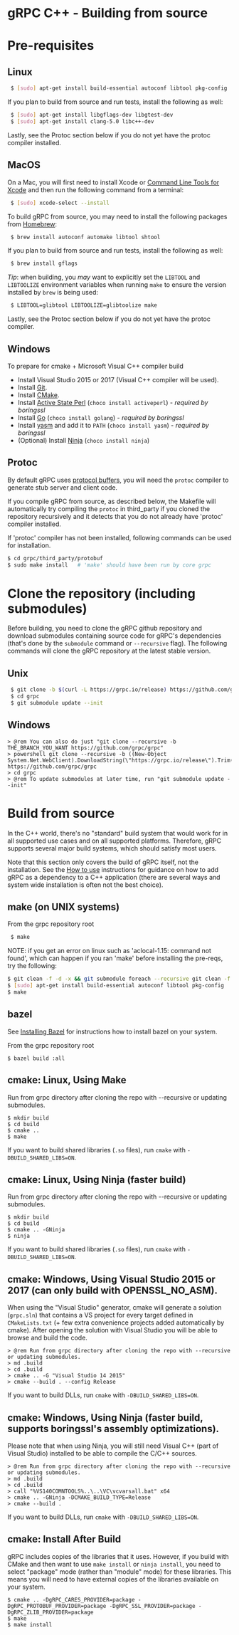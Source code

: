 gRPC C++ - Building from source
===========================

# Pre-requisites

## Linux

```sh
 $ [sudo] apt-get install build-essential autoconf libtool pkg-config
```

If you plan to build from source and run tests, install the following as well:
```sh
 $ [sudo] apt-get install libgflags-dev libgtest-dev
 $ [sudo] apt-get install clang-5.0 libc++-dev
```
Lastly, see the Protoc section below if you do not yet have the protoc compiler installed.

## MacOS

On a Mac, you will first need to
install Xcode or
[Command Line Tools for Xcode](https://developer.apple.com/download/more/)
and then run the following command from a terminal:

```sh
 $ [sudo] xcode-select --install
```

To build gRPC from source, you may need to install the following
packages from [Homebrew](https://brew.sh):

```sh
 $ brew install autoconf automake libtool shtool
```

If you plan to build from source and run tests, install the following as well:
```sh
 $ brew install gflags
```

*Tip*: when building, 
you *may* want to explicitly set the `LIBTOOL` and `LIBTOOLIZE`
environment variables when running `make` to ensure the version
installed by `brew` is being used:

```sh
 $ LIBTOOL=glibtool LIBTOOLIZE=glibtoolize make
```
Lastly, see the Protoc section below if you do not yet have the protoc compiler.

## Windows

To prepare for cmake + Microsoft Visual C++ compiler build
- Install Visual Studio 2015 or 2017 (Visual C++ compiler will be used).
- Install [Git](https://git-scm.com/).
- Install [CMake](https://cmake.org/download/).
- Install [Active State Perl](https://www.activestate.com/activeperl/) (`choco install activeperl`) - *required by boringssl*
- Install [Go](https://golang.org/dl/) (`choco install golang`) - *required by boringssl*
- Install [yasm](http://yasm.tortall.net/) and add it to `PATH` (`choco install yasm`) - *required by boringssl*
- (Optional) Install [Ninja](https://ninja-build.org/) (`choco install ninja`)

## Protoc

By default gRPC uses [protocol buffers](https://github.com/google/protobuf),
you will need the `protoc` compiler to generate stub server and client code.

If you compile gRPC from source, as described below, the Makefile will
automatically try compiling the `protoc` in third_party if you cloned the
repository recursively and it detects that you do not already have 'protoc' compiler
installed.

If 'protoc' compiler has not been installed, following commands can be used for installation.

```sh
$ cd grpc/third_party/protobuf
$ sudo make install   # 'make' should have been run by core grpc
```

# Clone the repository (including submodules)

Before building, you need to clone the gRPC github repository and download submodules containing source code 
for gRPC's dependencies (that's done by the `submodule` command or `--recursive` flag). The following commands will clone the gRPC
repository at the latest stable version.

## Unix

```sh
 $ git clone -b $(curl -L https://grpc.io/release) https://github.com/grpc/grpc
 $ cd grpc
 $ git submodule update --init
 ```

## Windows

```
> @rem You can also do just "git clone --recursive -b THE_BRANCH_YOU_WANT https://github.com/grpc/grpc"
> powershell git clone --recursive -b ((New-Object System.Net.WebClient).DownloadString(\"https://grpc.io/release\").Trim()) https://github.com/grpc/grpc
> cd grpc
> @rem To update submodules at later time, run "git submodule update --init"
```

# Build from source

In the C++ world, there's no "standard" build system that would work for in all supported use cases and on all supported platforms.
Therefore, gRPC supports several major build systems, which should satisfy most users.

Note that this section only covers the build of gRPC itself, not the installation. See the [How to use](https://github.com/grpc/grpc/tree/master/src/cpp#to-start-using-grpc-c) instructions
for guidance on how to add gRPC as a dependency to a C++ application (there are several ways and system wide installation is often not the best choice).

## make (on UNIX systems)

From the grpc repository root
```sh
 $ make
```
NOTE: if you get an error on linux such as 'aclocal-1.15: command not found', which can happen if you ran 'make' before installing the pre-reqs, try the following:
```sh
$ git clean -f -d -x && git submodule foreach --recursive git clean -f -d -x
$ [sudo] apt-get install build-essential autoconf libtool pkg-config
$ make
```

## bazel

See [Installing Bazel](https://docs.bazel.build/versions/master/install.html) for instructions how to install bazel on your system.

From the grpc repository root
```
$ bazel build :all
```

## cmake: Linux, Using Make
Run from grpc directory after cloning the repo with --recursive or updating submodules.
```
$ mkdir build
$ cd build
$ cmake ..
$ make
```

If you want to build shared libraries (`.so` files), run `cmake` with `-DBUILD_SHARED_LIBS=ON`.

## cmake: Linux, Using Ninja (faster build)
Run from grpc directory after cloning the repo with --recursive or updating submodules.
```
$ mkdir build
$ cd build
$ cmake .. -GNinja
$ ninja
```

If you want to build shared libraries (`.so` files), run `cmake` with `-DBUILD_SHARED_LIBS=ON`.

## cmake: Windows, Using Visual Studio 2015 or 2017 (can only build with OPENSSL_NO_ASM).
When using the "Visual Studio" generator,
cmake will generate a solution (`grpc.sln`) that contains a VS project for 
every target defined in `CMakeLists.txt` (+ few extra convenience projects
added automatically by cmake). After opening the solution with Visual Studio 
you will be able to browse and build the code.
```
> @rem Run from grpc directory after cloning the repo with --recursive or updating submodules.
> md .build
> cd .build
> cmake .. -G "Visual Studio 14 2015"
> cmake --build . --config Release
```

If you want to build DLLs, run `cmake` with `-DBUILD_SHARED_LIBS=ON`.

## cmake: Windows, Using Ninja (faster build, supports boringssl's assembly optimizations).
Please note that when using Ninja, you will still need Visual C++ (part of Visual Studio)
installed to be able to compile the C/C++ sources.
```
> @rem Run from grpc directory after cloning the repo with --recursive or updating submodules.
> md .build
> cd .build
> call "%VS140COMNTOOLS%..\..\VC\vcvarsall.bat" x64
> cmake .. -GNinja -DCMAKE_BUILD_TYPE=Release
> cmake --build .
```

If you want to build DLLs, run `cmake` with `-DBUILD_SHARED_LIBS=ON`.

## cmake: Install After Build
gRPC includes copies of the libraries that it uses. However, if you build with CMake and then
want to use `make install` or `ninja install`, you need to select "package" mode (rather than
"module" mode) for these libraries. This means you will need to have external copies of the
libraries available on your system.
```
$ cmake .. -DgRPC_CARES_PROVIDER=package -DgRPC_PROTOBUF_PROVIDER=package -DgRPC_SSL_PROVIDER=package -DgRPC_ZLIB_PROVIDER=package
$ make
$ make install
```
